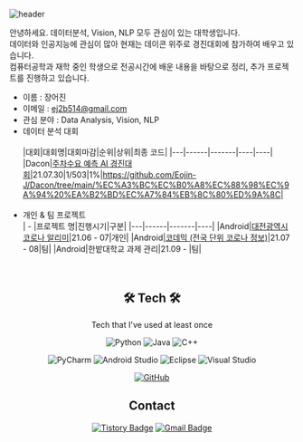 ![header](https://capsule-render.vercel.app/api?type=waving&color=61BFAD&height=300&section=header&text=Eojin%20Jang&fontSize=80&fontColor=FFFFFF)

안녕하세요. 데이터분석, Vision, NLP 모두 관심이 있는 대학생입니다.   
데이터와 인공지능에 관심이 많아 현재는 데이콘 위주로 경진대회에 참가하여 배우고 있습니다.   
컴퓨터공학과 재학 중인 학생으로 전공시간에 배운 내용을 바탕으로 정리, 추가 프로젝트를 진행하고 있습니다.   

- 이름 : 장어진 <br>
- 이메일 : ej2b514@gmail.com <br>
- 관심 분야 : Data Analysis, Vision, NLP <br>
- 데이터 분석 대회 <br>  
  |대회|대회명|대회마감|순위|상위|최종 코드|
  |---|------|-------|----|----|
  |Dacon|[주차수요 예측 AI 경진대회](https://dacon.io/competitions/official/235745/overview/description)|21.07.30|1/503|1%|https://github.com/Eojin-J/Dacon/tree/main/%EC%A3%BC%EC%B0%A8%EC%88%98%EC%9A%94%20%EA%B2%BD%EC%A7%84%EB%8C%80%ED%9A%8C| <br><br>
- 개인 & 팀 프로젝트 <br>
  | - |프로젝트 명|진행시기|구분|
  |---|------|-------|----|
  |Android|[대전광역시 코로나 알리미](https://github.com/Eojin-J/Corona_D.git)|21.06 - 07|개인|
  |Android|[코데믹 (전국 단위 코로나 정보)](https://github.com/Eojin-J/projectK.git)|21.07 - 08|팀|
  |Android|한밭대학교 과제 관리|21.09 - |팀| <br><br><br>

<div align=center>
 
 ## 🛠 Tech 🛠   
 Tech that I've used at least once    
 
![Python](https://img.shields.io/badge/python-3670A0?style=for-the-badge&logo=python&logoColor=ffdd54)  ![Java](https://img.shields.io/badge/java-%23ED8B00.svg?style=for-the-badge&logo=java&logoColor=white) ![C++](https://img.shields.io/badge/c++-%2300599C.svg?style=for-the-badge&logo=c%2B%2B&logoColor=white) 

![PyCharm](https://img.shields.io/badge/pycharm-143?style=for-the-badge&logo=pycharm&logoColor=black&color=black&labelColor=green) ![Android Studio](https://img.shields.io/badge/Android%20Studio-3DDC84.svg?style=for-the-badge&logo=android-studio&logoColor=white) ![Eclipse](https://img.shields.io/badge/Eclipse-FE7A16.svg?style=for-the-badge&logo=Eclipse&logoColor=white) ![Visual Studio](https://img.shields.io/badge/Visual%20Studio-5C2D91.svg?style=for-the-badge&logo=visual-studio&logoColor=white)

[![GitHub](https://img.shields.io/badge/github-%23121011.svg?style=for-the-badge&logo=github&logoColor=white)](https://github.com/Eojin-J)
  
## Contact  
[![Tistory Badge](https://img.shields.io/badge/Tech%20Blog-555263?style=flat&logoColor=white)](https://comgenie.tistory.com/)
[![Gmail Badge](https://img.shields.io/badge/Gmail-D14836?style=flat&logo=Gmail&logoColor=white)](mailto:ej2b514@gmail.com)

